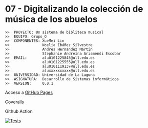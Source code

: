 # 07 - Digitalizando la colección de música de los abuelos

```
>>  PROYECTO: Un sistema de bibliteca musical
>>  EQUIPO: Grupo_O
>>  COMPONENTES: XueMei Lin
>>               Noelia Ibáñez Silvestre
>>               Andrea Hernandez Martín
>>               Stephanie Andreína Arismendi Escobar
>>  EMAIL:       alu0101225845@ull.edu.es
>>               alu0101225555@ull.edu.es
>>               alu0101119137@ull.edu.es
>>               aluxxxxxxxxxx@ull.edu.es
>>  UNIVERSIDAD: Universidad de La Laguna
>>  ASIGNATURA:  Desarrollo de Sistemas informáticos
>>  VERSION:     0.0.1
```

Acceso a [GitHub Pages]()

Coveralls


Github Action

[![Tests](https://github.com/ULL-ESIT-INF-DSI-2122/ull-esit-inf-dsi-21-22-prct07-music-datamodel-grupo-o/actions/workflows/node.js.yml/badge.svg?branch=main)](https://github.com/ULL-ESIT-INF-DSI-2122/ull-esit-inf-dsi-21-22-prct07-music-datamodel-grupo-o/actions/workflows/node.js.yml)